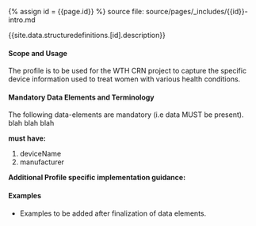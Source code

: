 
{% assign id = {{page.id}} %}
source file: source/pages/\_includes/{{id}}-intro.md

{{site.data.structuredefinitions.[id].description}}

#### Scope and Usage

The profile is to be used for the WTH CRN project to capture the specific device information used to treat women with various health conditions.

#### Mandatory Data Elements and Terminology

The following data-elements are mandatory (i.e data MUST be present). blah blah blah

**must have:**

1. deviceName
1. manufacturer

**Additional Profile specific implementation guidance:**

#### Examples

- Examples to be added after finalization of data elements.
